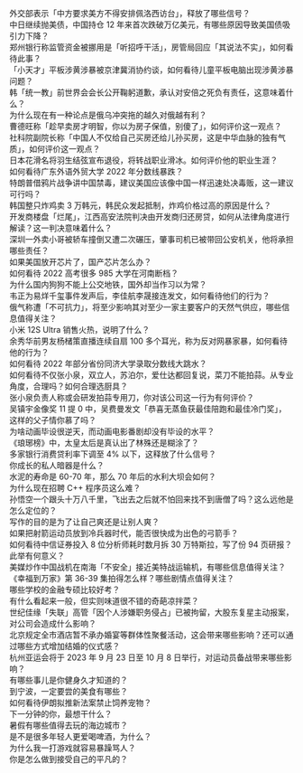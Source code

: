 外交部表示「中方要求美方不得安排佩洛西访台」，释放了哪些信号？  
中日继续抛美债，中国持仓 12 年来首次跌破万亿美元，有哪些原因导致美国债吸引力下降？  
郑州银行称监管资金被挪用是「听招呼干活」，房管局回应「其说法不实」，如何看待此事？  
「小天才」平板涉黄涉暴被京津冀消协约谈，如何看待儿童平板电脑出现涉黄涉暴问题？  
韩「统一教」前世界会会长公开鞠躬道歉，承认对安倍之死负有责任，这意味着什么？  
为什么现在有一种论点是俄乌冲突拖的越久对俄越有利？  
曹德旺称「趁早卖房才明智，你以为房子保值，别傻了」，如何评价这一观点？  
社科院副院长称「中国人不仅给自己买房还给儿孙买房，这是中华血脉的独有气质」，如何评价这一观点？  
日本花滑名将羽生结弦宣布退役，将转战职业滑冰。如何评价他的职业生涯？  
如何看待广东外语外贸大学 2022 年分数线暴跌？  
特朗普借鸦片战争讲中国禁毒，建议美国应该像中国一样迅速处决毒贩，这一建议可行吗？  
韩国整只炸鸡卖 3 万韩元，韩民众发起抵制，炸鸡价格过高的原因是什么？  
开发商楼盘「烂尾」，江西高安法院判决由开发商归还房贷，如何从法律角度进行解读？这一判决意味着什么？  
深圳一外卖小哥被轿车撞倒又遭二次碾压，肇事司机已被带回公安机关，他将承担哪些责任？  
如果美国放开芯片了，国产芯片怎么办？  
如何看待 2022 高考很多 985 大学在河南断档？  
为什么国内狗狗不能上公交地铁，国外却当作习以为常？  
韦正为易烊千玺事件发声后，李佳航李晟接连发文，如何看待他们的行为？  
俄气称遭「不可抗力」，将至少影响其对至少一家主要客户的天然气供应，哪些信息值得关注？  
小米 12S Ultra 销售火热，说明了什么？  
余秀华前男友杨槠策直播连续自扇 100 多个耳光，称为反对网暴家暴，如何看待他的行为？  
如何看待 2022 年部分省份同济大学录取分数线大跳水？  
如何看待不仅张小泉，双立人，苏泊尔，爱仕达都回复说，菜刀不能拍蒜。从专业角度，合理吗？如何合理选厨具？  
张小泉负责人称或会研发拍蒜专用刀，你对该公司这一行为有何评价？  
吴镇宇金像奖 11 提 0 中，吴费曼发文「恭喜无蒸鱼获最佳陪跑和最佳冷门奖」，这样的父子情你慕了吗？  
为啥动画毕设很逆天，而动画电影番剧却没有毕设的水平？  
《琅琊榜》中，太皇太后是真认出了林殊还是糊涂了？  
多家银行消费贷利率下调至 4% 以下，这释放了什么信号？  
你成长的私人暗器是什么？  
水泥的寿命是 60-70 年，那么 70 年后的水利大坝会如何？  
为什么现在招聘 C++ 程序员这么难？  
孙悟空一个跟头十万八千里，飞出去之后就不怕回来找不到唐僧了吗？这么远他是怎么定位的？  
写作的目的是为了让自己爽还是让别人爽？  
如果把射箭运动员放到冷兵器时代，能否很快成为出色的弓箭手？  
如何看待中信证券投入 8 位分析师耗时数月拆 30 万特斯拉，写了份 94 页研报？ 此举有何意义？  
美媒炒作中国战机在南海「不安全」接近美特战运输机，有哪些信息值得关注？  
《幸福到万家》第 36-39 集拍得怎么样？哪些剧情点值得关注？  
哪些学校的金融专硕比较好考？  
有什么看起来一般，但实则味道很不错的奇葩凉拌菜？  
世纪佳缘「失联」高管「因个人涉嫌职务侵占」已被拘留，大股东复星主动报案，对公司会造成什么影响？  
北京规定全市酒店暂不承办婚宴等群体性聚餐活动，这会带来哪些影响？还可以通过哪些方式增加结婚的仪式感？  
杭州亚运会将于 2023 年 9 月 23 日至 10 月 8 日举行，对运动员备战带来哪些影响？  
有哪些事儿是你健身久才知道的？  
到宁波，一定要尝的美食有哪些？  
如何看待伊朗拟推新法案禁止饲养宠物？  
下一分钟的你，最想干什么？  
暑假有哪些值得去玩的海边城市？  
是不是很多年轻人更爱喝啤酒，为什么？  
为什么我一打游戏就容易暴躁骂人？  
你是怎么做到接受自己的平凡的？  
